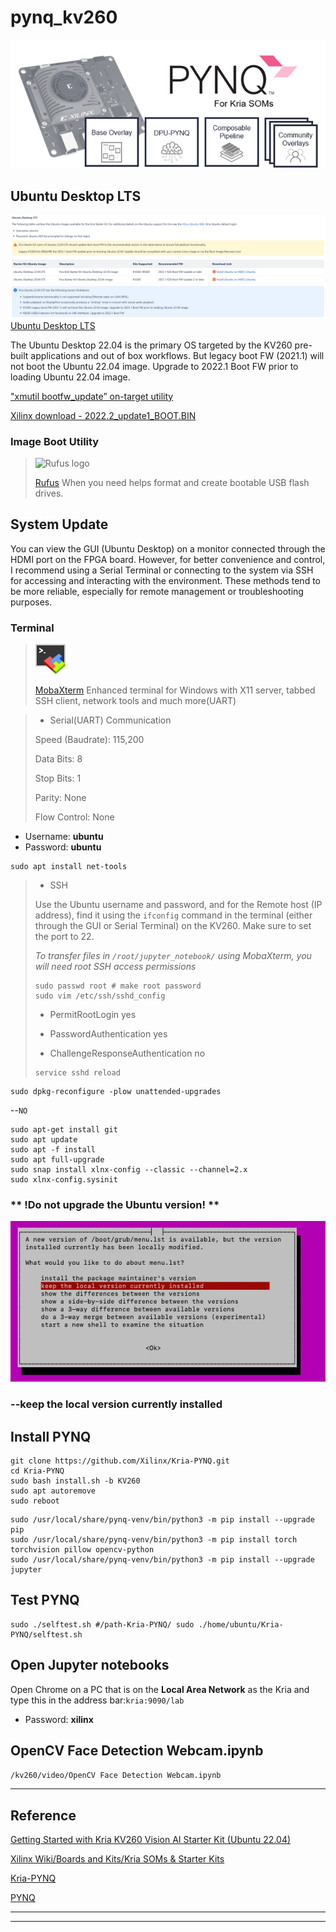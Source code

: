 # pynq_kv260
![](./kriapynq.png)



## Ubuntu Desktop LTS

![Xilinx Ubuntu](./Ubuntu_Desktop_LTS.png)
[Ubuntu Desktop LTS](https://xilinx-wiki.atlassian.net/wiki/spaces/A/pages/1641152513/Kria+SOMs+Starter+Kits#Ubuntu-Desktop-LTS)

The Ubuntu Desktop 22.04 is the primary OS targeted by the KV260 pre-built applications and out of box workflows. But legacy boot FW (2021.1) will not boot the Ubuntu 22.04 image. Upgrade to 2022.1 Boot FW prior to loading Ubuntu 22.04 image.

["xmutil bootfw_update” on-target utility](https://xilinx-wiki.atlassian.net/wiki/spaces/A/pages/1641152513#Boot-FW-Update-Process)

[Xilinx download - 2022.2_update1_BOOT.BIN](https://www.xilinx.com/member/forms/download/design-license-xef.html?filename=BOOT-k26-starter-kit-20230516185703.bin)   

### Image Boot Utility

>![Rufus logo](https://raw.githubusercontent.com/pbatard/rufus/master/res/icons/rufus-128.png)
>
>[Rufus](https://github.com/pbatard/rufus)
>When you need helps format and create bootable USB flash drives.



## System Update

You can view the GUI (Ubuntu Desktop) on a monitor connected through the HDMI port on the FPGA board. However, for better convenience and control, I recommend using a Serial Terminal or connecting to the system via SSH for accessing and interacting with the environment. These methods tend to be more reliable, especially for remote management or troubleshooting purposes.

### Terminal
>![MobaXterm logo](./xterm_logo.png)
>
>[MobaXterm](https://mobaxterm.mobatek.net/)
>Enhanced terminal for Windows with X11 server, tabbed SSH client, network tools and much more(UART)

>* Serial(UART) Communication
>
>Speed (Baudrate): 115,200
>
>Data Bits: 8
> 
>Stop Bits: 1
> 
>Parity: None
> 
>Flow Control: None

* Username: **ubuntu**
* Password: **ubuntu**

```
sudo apt install net-tools
```

>* SSH
>  
>Use the Ubuntu username and password, and for the Remote host (IP address), find it using the `ifconfig` command in the terminal (either through the GUI or Serial Terminal) on the KV260. Make sure to set the port to 22.
>
>*To transfer files in `/root/jupyter_notebook/` using MobaXterm, you will need root SSH access permissions*
>
>```
>sudo passwd root # make root password
>sudo vim /etc/ssh/sshd_config
>```
> * PermitRootLogin yes
>   
> * PasswordAuthentication yes
>   
> * ChallengeResponseAuthentication no
>
>```
>service sshd reload
>```

```
sudo dpkg-reconfigure -plow unattended-upgrades
```
--`NO`
```
sudo apt-get install git
sudo apt update
sudo apt -f install
sudo apt full-upgrade
sudo snap install xlnx-config --classic --channel=2.x
sudo xlnx-config.sysinit
```

### ** !Do not upgrade the Ubuntu version! **

![ubuntu upgrade](./ubuntu_upgrade.png)

### --keep the local version currently installed



## Install PYNQ

```
git clone https://github.com/Xilinx/Kria-PYNQ.git
cd Kria-PYNQ
sudo bash install.sh -b KV260
sudo apt autoremove
sudo reboot
```
```
sudo /usr/local/share/pynq-venv/bin/python3 -m pip install --upgrade pip
sudo /usr/local/share/pynq-venv/bin/python3 -m pip install torch torchvision pillow opencv-python
sudo /usr/local/share/pynq-venv/bin/python3 -m pip install --upgrade jupyter
```



## Test PYNQ
```
sudo ./selftest.sh #/path-Kria-PYNQ/ sudo ./home/ubuntu/Kria-PYNQ/selftest.sh
```



## Open Jupyter notebooks

Open Chrome on a PC that is on the **Local Area Network** as the Kria and type this in the address bar:`kria:9090/lab`

* Password: **xilinx**



## OpenCV Face Detection Webcam.ipynb
`/kv260/video/OpenCV Face Detection Webcam.ipynb`


* * *
## Reference

[Getting Started with Kria KV260 Vision AI Starter Kit (Ubuntu 22.04)](https://www.amd.com/en/products/system-on-modules/kria/k26/kv260-vision-starter-kit/getting-started-ubuntu/getting-started.html)

[Xilinx Wiki/Boards and Kits/Kria SOMs & Starter Kits](https://xilinx-wiki.atlassian.net/wiki/x/AQDSYQ)

[Kria-PYNQ](https://github.com/Xilinx/Kria-PYNQ)

[PYNQ](https://github.com/Xilinx/PYNQ/)

* * *
* * *
